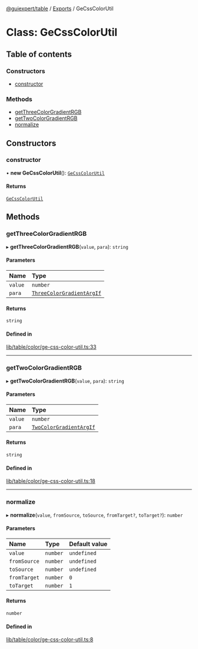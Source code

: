 [@guiexpert/table](../README.md) / [Exports](../modules.md) / GeCssColorUtil

# Class: GeCssColorUtil

## Table of contents

### Constructors

- [constructor](GeCssColorUtil.md#constructor)

### Methods

- [getThreeColorGradientRGB](GeCssColorUtil.md#getthreecolorgradientrgb)
- [getTwoColorGradientRGB](GeCssColorUtil.md#gettwocolorgradientrgb)
- [normalize](GeCssColorUtil.md#normalize)

## Constructors

### constructor

• **new GeCssColorUtil**(): [`GeCssColorUtil`](GeCssColorUtil.md)

#### Returns

[`GeCssColorUtil`](GeCssColorUtil.md)

## Methods

### getThreeColorGradientRGB

▸ **getThreeColorGradientRGB**(`value`, `para`): `string`

#### Parameters

| Name | Type |
| :------ | :------ |
| `value` | `number` |
| `para` | [`ThreeColorGradientArgIf`](../interfaces/ThreeColorGradientArgIf.md) |

#### Returns

`string`

#### Defined in

[lib/table/color/ge-css-color-util.ts:33](https://github.com/guiexperttable/ge-table/blob/6aaca3c/libs/table/src/lib/table/color/ge-css-color-util.ts#L33)

___

### getTwoColorGradientRGB

▸ **getTwoColorGradientRGB**(`value`, `para`): `string`

#### Parameters

| Name | Type |
| :------ | :------ |
| `value` | `number` |
| `para` | [`TwoColorGradientArgIf`](../interfaces/TwoColorGradientArgIf.md) |

#### Returns

`string`

#### Defined in

[lib/table/color/ge-css-color-util.ts:18](https://github.com/guiexperttable/ge-table/blob/6aaca3c/libs/table/src/lib/table/color/ge-css-color-util.ts#L18)

___

### normalize

▸ **normalize**(`value`, `fromSource`, `toSource`, `fromTarget?`, `toTarget?`): `number`

#### Parameters

| Name | Type | Default value |
| :------ | :------ | :------ |
| `value` | `number` | `undefined` |
| `fromSource` | `number` | `undefined` |
| `toSource` | `number` | `undefined` |
| `fromTarget` | `number` | `0` |
| `toTarget` | `number` | `1` |

#### Returns

`number`

#### Defined in

[lib/table/color/ge-css-color-util.ts:8](https://github.com/guiexperttable/ge-table/blob/6aaca3c/libs/table/src/lib/table/color/ge-css-color-util.ts#L8)
